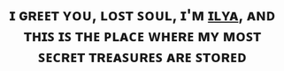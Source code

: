 <h1 align="center">ɪ ɢʀᴇᴇᴛ ʏᴏᴜ, ʟᴏꜱᴛ ꜱᴏᴜʟ, ɪ'ᴍ <a href="https://t.me/disbalanss">ɪʟʏᴀ</a>, ᴀɴᴅ ᴛʜɪꜱ ɪꜱ ᴛʜᴇ ᴘʟᴀᴄᴇ ᴡʜᴇʀᴇ ᴍʏ ᴍᴏꜱᴛ ꜱᴇᴄʀᴇᴛ ᴛʀᴇᴀꜱᴜʀᴇꜱ ᴀʀᴇ ꜱᴛᴏʀᴇᴅ
  
